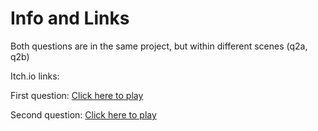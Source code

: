# Info and Links
Both questions are in the same project, but within different scenes (q2a, q2b)

Itch.io links:

First question:
[Click here to play](https://gamedevcourseorelandmaor.itch.io/week3question2a)

Second question:
[Click here to play](https://gamedevcourseorelandmaor.itch.io/week3question2b)
